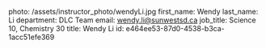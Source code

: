 photo: /assets/instructor_photo/wendyLi.jpg
first_name: Wendy
last_name: Li
department: DLC Team
email: wendy.li@sunwestsd.ca
job_title: Science 10, Chemistry 30
title: Wendy Li
id: e464ee53-87d0-4538-b3ca-1acc51efe369
